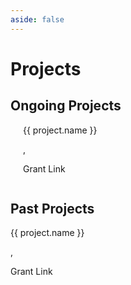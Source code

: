 ```yaml
---
aside: false
---
```


<script setup>
import { ref, onMounted } from 'vue'

const projects = ref({
  ongoing: [],
  past: []
})

onMounted(async () => {
  const response = await fetch('/assets/projects.json')
  const data = await response.json()

  data.forEach(project => {
    if (project.ongoing) {
      projects.value.ongoing.push(project)
    } else {
      projects.value.past.push(project)
    }
  })
})
</script>

<style>
ul {
  list-style-type: none;
  padding: 0;
}

.project-logo {
  max-width: 100px;
  margin-right: 20px;
}

.project-item {
  display: flex;
  align-items: center;
  margin-bottom: 20px;
}
</style>

# Projects

## Ongoing Projects

<ul>
  <li v-for="project in projects.ongoing" :key="project.name" class="project-item">
    <img v-if="project.image" :src="`../assets/images/projects/${project.image.src}`" :alt="project.image.alt" class="project-logo">
    <div>
      <a :href="project.link">{{ project.name }}</a>
      <p>
        <span v-for="(org, index) in project.organizations" :key="org.name">
          <template v-if="org.link">
            <a :href="org.link" target="_blank">{{ org.name }}</a>
          </template>
          <template v-else>
            <span>{{ org.name }}</span>
          </template>
          <span v-if="index < project.organizations.length - 1">, </span>
        </span>
      </p>
      <p v-if="project.grantLink"><a :href="project.grantLink" target="_blank">Grant Link</a></p>
    </div>
  </li>
</ul>

## Past Projects

<ul>
  <li v-for="project in projects.past" :key="project.name">
    <a :href="project.link">{{ project.name }}</a>
    <p>
      <span v-for="(org, index) in project.organizations" :key="org.name">
        <template v-if="org.link">
          <a :href="org.link" target="_blank">{{ org.name }}</a>
        </template>
        <template v-else>
          <span>{{ org.name }}</span>
        </template>
        <span v-if="index < project.organizations.length - 1">, </span>
      </span>
    </p>
    <p v-if="project.grantLink"><a :href="project.grantLink" target="_blank">Grant Link</a></p>
  </li>
</ul>